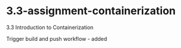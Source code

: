 # 3.3-assignment-containerization
3.3 Introduction to Containerization

Trigger build and push workflow - added